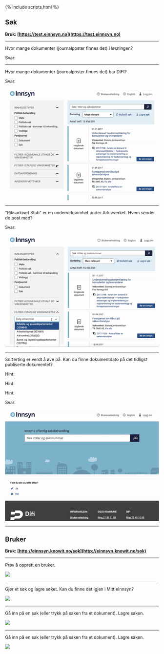 {% include scripts.html %}


## Søk
**Bruk: [https://test.einnsyn.no](https://test.einnsyn.no)**

***

Hvor mange dokumenter (journalposter finnes det) i løsningen?
 
 Svar: <span style="color:white">Ca. 12 millioner</span>

***

Hvor mange dokumenter (journalposter finnes det) har DIFI?
 
 Svar: <span style="color:white">26 917</span>
 
 ![](ezgif-4-2918a874d7.png)
 
***
 
 
"Riksarkivet Stab" er en undervirksomhet under Arkivverket. Hvem sender de post med?
 
 Svar: <span style="color:white">Kulturdepartementet</span>
 
![](ezgif-4-84cee4de6f.png)



***

Sorterting er verdt å øve på. Kan du finne dokumentdato på det tidligst publiserte dokumentet?

Hint: <span style="color:white">Filtrer på Dokument. </span>

Hint: <span style="color:white">Sorter på eldste først. </span>

Hint: <span style="color:white">Velg datotype i DATOAVGRENSING (husk å trykke på "Vis datotype"</span>

Svar: <span style="color:white">01.01.2010</span>

![](ezgif-4-dfe1f3a338.png)

*** 

## Bruker
**Bruk: [http://einnsyn.knowit.no/sok](http://einnsyn.knowit.no/sok)**


***

Prøv å opprett en bruker.

![](a.png)


***

Gjør et søk og lagre søket. Kan du finne det igjen i Mitt eInnsyn?

![](a.png)



***

Gå inn på en sak (eller trykk på saken fra et dokument). Lagre saken.

![](a.png)

***

Gå inn på en sak (eller trykk på saken fra et dokument). Lagre saken.

![](a.png)

